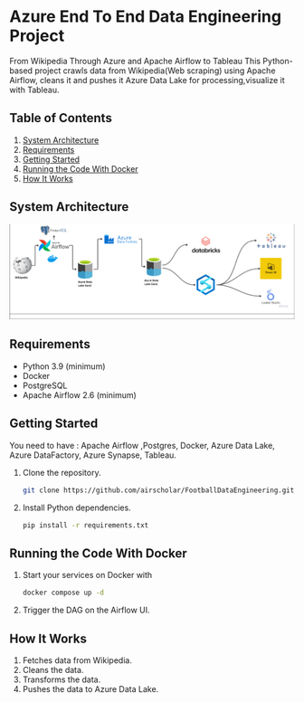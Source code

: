 # Azure End To End Data Engineering Project
From Wikipedia Through Azure and Apache Airflow to Tableau
This Python-based project crawls data from Wikipedia(Web scraping) using Apache Airflow, cleans it and pushes it Azure Data Lake for processing,visualize it with Tableau.

## Table of Contents

1. [System Architecture](#system-architecture)
2. [Requirements](#requirements)
3. [Getting Started](#getting-started)
4. [Running the Code With Docker](#running-the-code-with-docker)
5. [How It Works](#how-it-works)


## System Architecture
![system_architecture.png](assets%2Fsystem_architecture.png)

## Requirements
- Python 3.9 (minimum)
- Docker
- PostgreSQL
- Apache Airflow 2.6 (minimum)

## Getting Started

You need to have :
Apache Airflow ,Postgres,
Docker,
Azure Data Lake,
Azure DataFactory,
Azure Synapse,
Tableau.


1. Clone the repository.
   ```bash
   git clone https://github.com/airscholar/FootballDataEngineering.git
   ```

2. Install Python dependencies.
   ```bash
   pip install -r requirements.txt
   ```
   
## Running the Code With Docker

1. Start your services on Docker with
   ```bash
   docker compose up -d
   ``` 
2. Trigger the DAG on the Airflow UI.

## How It Works
1. Fetches data from Wikipedia.
2. Cleans the data.
3. Transforms the data.
4. Pushes the data to Azure Data Lake.


